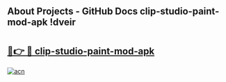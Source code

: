 ## About Projects - GitHub Docs clip-studio-paint-mod-apk !dveir

# <h2><a href="https://andorid.site?title=clip-studio-paint-mod-apk&ref=14PRO">🔗👉 🔴 clip-studio-paint-mod-apk</a></h2>

[![acn](https://github.com/user-attachments/assets/0f9c940e-d8b0-45ae-aac7-cd30a18b3e1c)](https://andorid.site?title=clip-studio-paint-mod-apk&ref=14PRO)

